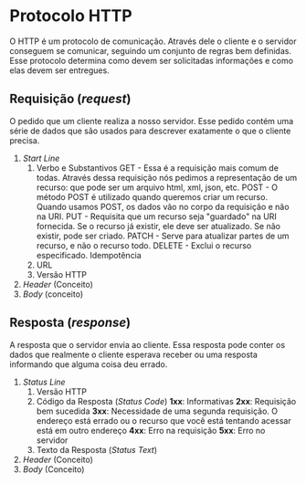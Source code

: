 # Protocolo HTTP

O HTTP é um protocolo de comunicação. Através dele o cliente e o servidor conseguem se comunicar, seguindo um conjunto de regras bem definidas. Esse protocolo determina como devem ser solicitadas informações e como elas devem ser entregues.

## Requisição (_request_)

O pedido que um cliente realiza a nosso servidor. Esse pedido contém uma série de dados que são usados para descrever exatamente o que o cliente precisa. 

1. _Start Line_
    1. Verbo e Substantivos
        GET - Essa é a requisição mais comum de todas. Através dessa requisição nós pedimos a representação de um recurso: que pode ser um arquivo html, xml, json, etc.
        POST - O método POST é utilizado quando queremos criar um recurso. Quando usamos POST, os dados vão no corpo da requisição e não na URI.
        PUT - Requisita que um recurso seja "guardado" na URI fornecida. Se o recurso já existir, ele deve ser atualizado. Se não existir, pode ser criado.
        PATCH - Serve para atualizar partes de um recurso, e não o recurso todo.
        DELETE - Exclui o recurso especificado.
        Idempotência
    1. URL
    1. Versão HTTP
2. _Header_ (Conceito)
3. _Body_ (conceito)

## Resposta (_response_)

A resposta que o servidor envia ao cliente. Essa resposta pode conter os dados que realmente o cliente esperava receber ou uma resposta informando que alguma coisa deu errado.

1. _Status Line_
    1. Versão HTTP
    2. Código da Resposta (_Status Code_) 
        **1xx**: Informativas
        **2xx**: Requisição bem sucedida
        **3xx**: Necessidade de uma segunda requisição. O endereço está errado ou o recurso que você está tentando acessar está em outro endereço
        **4xx**: Erro na requisição
        **5xx**: Erro no servidor
    3. Texto da Resposta (_Status Text_)
2. _Header_ (Conceito)
3. _Body_ (Conceito)
